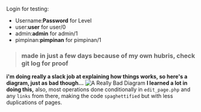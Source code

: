 Login for testing:
 - Username:**Password** for Level
 - user:**user** for user/0
 - admin:**admin** for admin/1
 - pimpinan:**pimpinan** for pimpinan/1

> ### made in just a few days because of my own hubris, check git log for proof
**i'm doing really a slack job at explaining how things works, so here's a diagram, just as bad though...**
![A Really Bad Diagram](Diagram_MPL.png)
**I learned a lot in doing this,**
also, most operations done conditionally in `edit_page.php` and any `links` from there, making the code `spaghettified` but with less duplications of pages.
